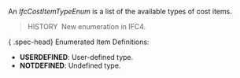 An _IfcCostItemTypeEnum_ is a list of the available types of cost items.

> HISTORY&nbsp; New enumeration in IFC4.

{ .spec-head}
Enumerated Item Definitions:

* **USERDEFINED**: User-defined type.
* **NOTDEFINED**: Undefined type.